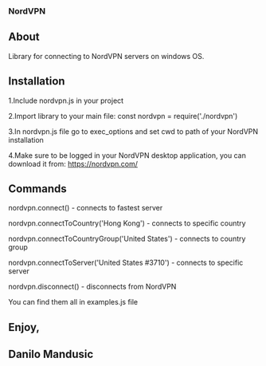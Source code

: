 ### NordVPN

## About
Library for connecting to NordVPN servers on windows OS. 

## Installation
1.Include nordvpn.js in your project

2.Import library to your main file: const nordvpn = require('./nordvpn')

3.In nordvpn.js file go to exec_options and set cwd to path of your NordVPN installation

4.Make sure to be logged in your NordVPN desktop application, you can download it from: https://nordvpn.com/

## Commands
nordvpn.connect() - connects to fastest server

nordvpn.connectToCountry('Hong Kong') - connects to specific country

nordvpn.connectToCountryGroup('United States') - connects to country group

nordvpn.connectToServer('United States #3710') - connects to specific server

nordvpn.disconnect() - disconnects from NordVPN

You can find them all in examples.js file

## Enjoy,
## Danilo Mandusic

